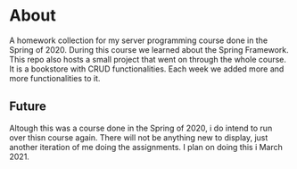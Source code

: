 # About
A homework collection for my server programming course done in the Spring of 2020.
During this course we learned about the Spring Framework. This repo also hosts a small project that went on through the whole course. It is a bookstore with CRUD functionalities. Each week we added more and more functionalities to it.

## Future
Altough this was a course done in the Spring of 2020, i do intend to run over thisn course again. There will not be anything new to display, just another iteration of me doing the assignments.
I plan on doing this i March 2021.


